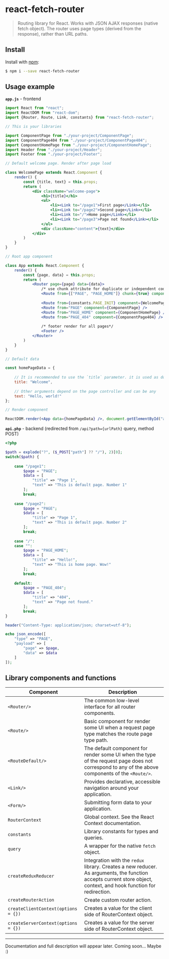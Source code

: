 # react-fetch-router

> Routing library for React. Works with JSON AJAX responses (native fetch object). 
> The router uses page types (derived from the response), rather than URL paths.

## Install

Install with [npm](https://www.npmjs.com/):

```sh
$ npm i --save react-fetch-router
```

## Usage example

**`app.js`** - frontend

```jsx harmony
import React from "react";
import ReactDOM from "react-dom";
import {Router, Route, Link, constants} from "react-fetch-router";

// This is your libraries

import ComponentPage from "./your-project/ComponentPage";
import ComponentPage404 from "./your-project/ComponentPage404";
import ComponentHomePage from "./your-project/ComponentHomePage";
import Header from "./your-project/Header";
import Footer from "./your-project/Footer";

// Default welcome page. Render after page load

class WelcomePage extends React.Component {
	render() {
		const {title, text} = this.props;
		return (
			<div className="welcome-page">
				<h1>{title}</h1>
				<ul>
					<li><Link to="/page1">First page</Link></li>
					<li><Link to="/page2">Second page</Link></li>
					<li><Link to="/">Home page</Link></li>
					<li><Link to="/page3">Page not found</Link></li>
				</ul>		
				<div className="content">{text}</div>		
			</div>
		)
	}
}

// Root app component

class App extends React.Component {
	render() {
		const {page, data} = this.props;
		return (
			<Router page={page} data={data}>
				/* use chunk attribute for duplicate or independent code */
				<Route from={["PAGE", "PAGE_HOME"]} chunk={true} component={Header} />
				
				<Route from={constants.PAGE_INIT} component={WelcomePage} />
				<Route from="PAGE" component={ComponentPage} />
				<Route from="PAGE_HOME" component={ComponentHomePage} />
				<Route from="PAGE_404" component={ComponentPage404} />
				
				/* footer render for all pages*/
				<Footer />
			</Router>
		)
	}
}

// Default data

const homePageData = {
	
	// It is recommended to use the `title` parameter. it is used as document.title
	title: "Welcome",
	
	// Other arguments depend on the page controller and can be any
	text: "Hello, world!"
};

// Render component

ReactDOM.render(<App data={homePageData} />, document.getElementById("app"));
```

**`api.php`** - backend (redirected from `/api?path={urlPath}` query, method POST)

```php
<?php

$path = explode("?", ($_POST["path"] ?? "/"), 2)[0];
switch($path) {
	
	case "/page1":
		$page = "PAGE";
		$data = [
			"title" => "Page 1",
			"text" => "This is default page. Number 1"
		];
		break;
		
	case "/page2":
		$page = "PAGE";
		$data = [
			"title" => "Page 1",
			"text" => "This is default page. Number 2"
		];
		break;
		
	case "/":
	case "":
		$page = "PAGE_HOME";
		$data = [
			"title" => "Hello!",
			"text" => "This is home page. Wow!"
		];
		break;
		
	default:
		$page = "PAGE_404";
		$data = [
			"title" => "404",
			"text" => "Page not found."
		];
		break;
}

header("Content-Type: application/json; charset=utf-8");

echo json_encode([
	"type" => "PAGE",
	"payload" => [
		"page" => $page,
		"data" => $data
	]
]);
```

## Library components and functions

| **Component** | **Description** |
| --- | --- |
| `<Router/>` | The common low-level interface for all router components. |
| `<Route/>` | Basic component for render some UI when a request page type matches the route page type path. |
| `<RouteDefault/>` | The default component for render some UI when the type of the request page does not correspond to any of the above components of the `<Route/>`. |
| `<Link/>` | Provides declarative, accessible navigation around your application. |
| `<Form/>` | Submitting form data to your application.  |
| `RouterContext` | Global context. See the React Context documentation. |
| `constants` | Library constants for types and queries. |
| `query` | A wrapper for the native `fetch` object. |
| `createReduxReducer` | Integration with the `redux` library. Creates a new reducer. As arguments, the function accepts current store object, context, and hook function for redirection. |
| `createRouterAction` | Create custom router action. |
| `createClientContext(options = {})` | Creates a value for the client side of RouterContext object. |
| `createServerContext(options = {})` | Creates a value for the server side of RouterContext object. |

___

Documentation and full description will appear later. Coming soon... Maybe :)